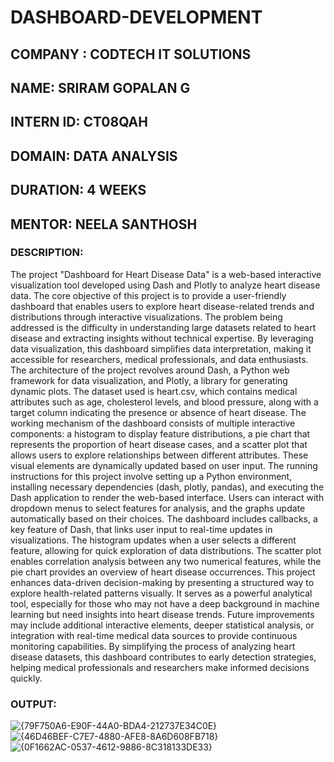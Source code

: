 # DASHBOARD-DEVELOPMENT

## COMPANY : CODTECH IT SOLUTIONS

## NAME: SRIRAM GOPALAN G

## INTERN ID: CT08QAH

## DOMAIN: DATA ANALYSIS

## DURATION: 4 WEEKS

## MENTOR: NEELA SANTHOSH

### DESCRIPTION:

The project "Dashboard for Heart Disease Data" is a web-based interactive visualization tool developed using Dash and Plotly to analyze heart disease data. The core objective of this project is to provide a user-friendly dashboard that enables users to explore heart disease-related trends and distributions through interactive visualizations. The problem being addressed is the difficulty in understanding large datasets related to heart disease and extracting insights without technical expertise. By leveraging data visualization, this dashboard simplifies data interpretation, making it accessible for researchers, medical professionals, and data enthusiasts. The architecture of the project revolves around Dash, a Python web framework for data visualization, and Plotly, a library for generating dynamic plots. The dataset used is heart.csv, which contains medical attributes such as age, cholesterol levels, and blood pressure, along with a target column indicating the presence or absence of heart disease. The working mechanism of the dashboard consists of multiple interactive components: a histogram to display feature distributions, a pie chart that represents the proportion of heart disease cases, and a scatter plot that allows users to explore relationships between different attributes. These visual elements are dynamically updated based on user input. The running instructions for this project involve setting up a Python environment, installing necessary dependencies (dash, plotly, pandas), and executing the Dash application to render the web-based interface. Users can interact with dropdown menus to select features for analysis, and the graphs update automatically based on their choices. The dashboard includes callbacks, a key feature of Dash, that links user input to real-time updates in visualizations. The histogram updates when a user selects a different feature, allowing for quick exploration of data distributions. The scatter plot enables correlation analysis between any two numerical features, while the pie chart provides an overview of heart disease occurrences. This project enhances data-driven decision-making by presenting a structured way to explore health-related patterns visually. It serves as a powerful analytical tool, especially for those who may not have a deep background in machine learning but need insights into heart disease trends. Future improvements may include additional interactive elements, deeper statistical analysis, or integration with real-time medical data sources to provide continuous monitoring capabilities. By simplifying the process of analyzing heart disease datasets, this dashboard contributes to early detection strategies, helping medical professionals and researchers make informed decisions quickly. ​​

### OUTPUT:

![{79F750A6-E90F-44A0-BDA4-212737E34C0E}](https://github.com/user-attachments/assets/ae4845bd-35ef-4ff9-a2d5-cf73db4d764e)
![{46D46BEF-C7E7-4880-AFE8-8A6D608FB718}](https://github.com/user-attachments/assets/dab97e1f-775b-499f-9614-0212a9c163d2)
![{0F1662AC-0537-4612-9886-8C318133DE33}](https://github.com/user-attachments/assets/3ba3fda3-00b9-46b7-b41b-5ec41a08b8d3)



